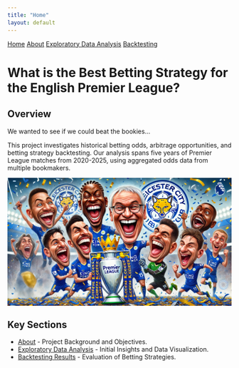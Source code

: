 ```yaml
---
title: "Home"
layout: default
---
```


<link rel="stylesheet" type="text/css" href="./assets/css/style.css">

<div class="header">
    <a href="index.html">Home</a>
    <a href="about.html">About</a>
    <a href="eda.html">Exploratory Data Analysis</a>
    <a href="backtesting.html">Backtesting</a>
</div>

# What is the Best Betting Strategy for the English Premier League?

## Overview

We wanted to see if we could beat the bookies...

This project investigates historical betting odds, arbitrage opportunities, and betting strategy backtesting. Our analysis spans five years of Premier League matches from 2020-2025, using aggregated odds data from multiple bookmakers.

<img src="project_image.webp" alt="Leicester City 2015-16 Win" style="max-width: 100%; height: auto; display: block; margin: auto;">

## Key Sections
- [About](about.html) - Project Background and Objectives.
- [Exploratory Data Analysis](eda.html) - Initial Insights and Data Visualization.
- [Backtesting Results](backtesting.html) - Evaluation of Betting Strategies.
